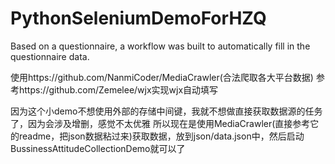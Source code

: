 # PythonSeleniumDemoForHZQ
Based on a questionnaire, a workflow was built to automatically fill in the questionnaire data.

使用https://github.com/NanmiCoder/MediaCrawler(合法爬取各大平台数据)
参考https://github.com/Zemelee/wjx实现wjx自动填写

因为这个小demo不想使用外部的存储中间键，我就不想做直接获取数据源的任务了，因为会涉及增删，感觉不太优雅
所以现在是使用MediaCrawler(直接参考它的readme，把json数据粘过来)获取数据，放到json/data.json中，然后启动BussinessAttitudeCollectionDemo就可以了
